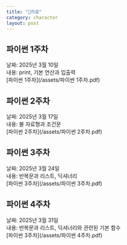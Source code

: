 ```yaml
---
title: "📙자료"
category: character
layout: post
---
```


## 파이썬 1주차
날짜: 2025년 3월 10일<br>
내용: print, 기본 연산과 입출력<br>
[파이썬 1주차](/assets/파이썬 1주차.pdf)

## 파이썬 2주차
날짜: 2025년 3월 17일<br>
내용: 불 자료형과 조건문<br>
[파이썬 2주차](/assets/파이썬 2주차.pdf)

## 파이썬 3주차
날짜: 2025년 3월 24일<br>
내용: 반복문과 리스트, 딕셔너리<br>
[파이썬 3주차](/assets/파이썬 3주차.pdf)

## 파이썬 4주차
날짜: 2025년 3월 31일<br>
내용: 반복문과 리스트, 딕셔너리와 관련된 기본 함수<br>
[파이썬 3주차](/assets/파이썬 4주차.pdf)
